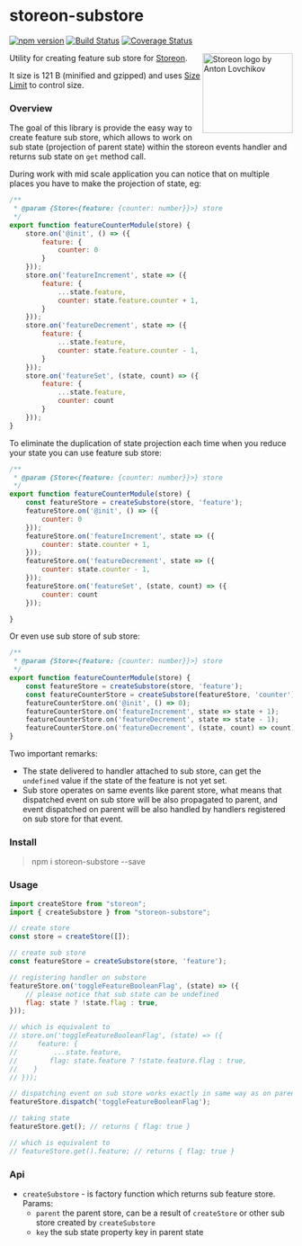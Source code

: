 # storeon-substore

[![npm version](https://badge.fury.io/js/storeon-substore.svg)](https://badge.fury.io/js/storeon-substore)
[![Build Status](https://travis-ci.org/majo44/storeon-substore.svg?branch=master)](https://travis-ci.org/majo44/storeon-substore)
[![Coverage Status](https://coveralls.io/repos/github/majo44/storeon-substore/badge.svg?branch=master)](https://coveralls.io/github/majo44/storeon-substore?branch=master)

<img src="https://storeon.github.io/storeon/logo.svg" align="right"
     alt="Storeon logo by Anton Lovchikov" width="160" height="142">
     
Utility for creating feature sub store for [Storeon](https://github.com/storeon/storeon).    

It size is 121 B (minified and gzipped) and uses [Size Limit](https://github.com/ai/size-limit) to control size.

### Overview
The goal of this library is provide the easy way to create feature sub store, 
which allows to work on sub state (projection of parent state) within the storeon events handler and returns 
sub state on `get` method call. 

During work with mid scale application you can notice that on multiple places
you have to make the projection of state, eg:
```javascript
/**
 * @param {Store<{feature: {counter: number}}>} store 
 */
export function featureCounterModule(store) {
    store.on('@init', () => ({
        feature: {
            counter: 0
        }
    }));
    store.on('featureIncrement', state => ({
        feature: {
            ...state.feature,
            counter: state.feature.counter + 1,  
        }   
    }));
    store.on('featureDecrement', state => ({
        feature: {
            ...state.feature,
            counter: state.feature.counter - 1,  
        }   
    }));
    store.on('featureSet', (state, count) => ({
        feature: {
            ...state.feature,
            counter: count  
        }   
    }));
}
``` 
To eliminate the duplication of state projection each time when you reduce your state 
you can use feature sub store:
```javascript
/**
 * @param {Store<{feature: {counter: number}}>} store 
 */
export function featureCounterModule(store) {
    const featureStore = createSubstore(store, 'feature'); 
    featureStore.on('@init', () => ({
        counter: 0
    }));
    featureStore.on('featureIncrement', state => ({
        counter: state.counter + 1,  
    }));
    featureStore.on('featureDecrement', state => ({
        counter: state.counter - 1,  
    }));
    featureStore.on('featureSet', (state, count) => ({
        counter: count  
    }));

}
```
Or even use sub store of sub store:
```javascript
/**
 * @param {Store<{feature: {counter: number}}>} store 
 */
export function featureCounterModule(store) {
    const featureStore = createSubstore(store, 'feature'); 
    const featureCounterStore = createSubstore(featureStore, 'counter'); 
    featureCounterStore.on('@init', () => 0);
    featureCounterStore.on('featureIncrement', state => state + 1);
    featureCounterStore.on('featureDecrement', state => state - 1);
    featureCounterStore.on('featureDecrement', (state, count) => count);
}
```

Two important remarks:
* The state delivered to handler attached to sub store, can get the `undefined` 
value if the state of the feature is not yet set.   
* Sub store operates on same events like parent store,
what means that dispatched event on sub store will be also propagated to parent, 
and event dispatched on parent will be also handled by handlers registered on sub store
for that event.   

### Install
> npm i storeon-substore --save

### Usage
 
```javascript
import createStore from "storeon";
import { createSubstore } from "storeon-substore";

// create store 
const store = createStore([]);

// create sub store
const featureStore = createSubstore(store, 'feature');

// registering handler on substore
featureStore.on('toggleFeatureBooleanFlag', (state) => ({
    // please notice that sub state can be undefined
    flag: state ? !state.flag : true, 
}));

// which is equivalent to 
// store.on('toggleFeatureBooleanFlag', (state) => ({
//     feature: {
//         ...state.feature,
//        flag: state.feature ? !state.feature.flag : true, 
//    }   
// }));

// dispatching event on sub store works exactly in same way as on parent one 
featureStore.dispatch('toggleFeatureBooleanFlag');

// taking state
featureStore.get(); // returns { flag: true }

// which is equivalent to 
// featureStore.get().feature; // returns { flag: true }

```

### Api
- `createSubstore` - is factory function which returns sub feature store. Params:
  - `parent` the parent store, can be a result of `createStore` or other sub store created by `createSubstore`
  - `key` the sub state property key in parent state 
